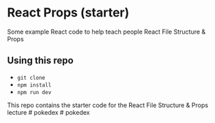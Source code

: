 # React Props (starter)

Some example React code to help teach people React File Structure & Props

## Using this repo

- `git clone`
- `npm install`
- `npm run dev`

This repo contains the starter code for the React File Structure & Props lecture
#   p o k e d e x  
 #   p o k e d e x  
 